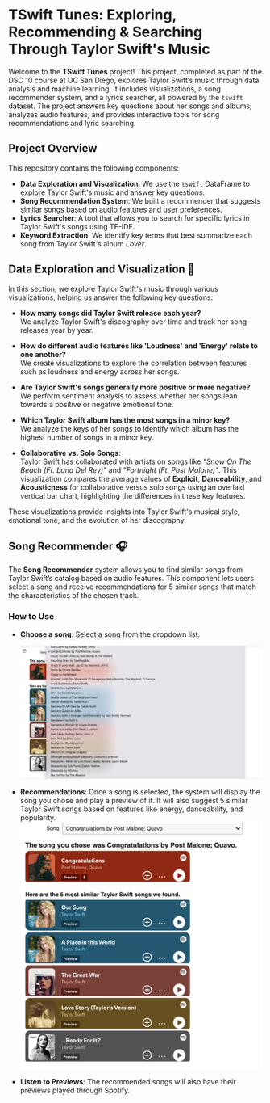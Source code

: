 # TSwift Tunes: Exploring, Recommending & Searching Through Taylor Swift's Music

Welcome to the **TSwift Tunes** project! This project, completed as part of the DSC 10 course at UC San Diego, explores Taylor Swift’s music through data analysis and machine learning. It includes visualizations, a song recommender system, and a lyrics searcher, all powered by the `tswift` dataset. The project answers key questions about her songs and albums, analyzes audio features, and provides interactive tools for song recommendations and lyric searching.

## Project Overview

This repository contains the following components:

- **Data Exploration and Visualization**: We use the `tswift` DataFrame to explore Taylor Swift's music and answer key questions.
- **Song Recommendation System**: We built a recommender that suggests similar songs based on audio features and user preferences.
- **Lyrics Searcher**: A tool that allows you to search for specific lyrics in Taylor Swift's songs using TF-IDF.
- **Keyword Extraction**: We identify key terms that best summarize each song from Taylor Swift's album *Lover*.

## Data Exploration and Visualization 👀

In this section, we explore Taylor Swift's music through various visualizations, helping us answer the following key questions:

- **How many songs did Taylor Swift release each year?**  
  We analyze Taylor Swift's discography over time and track her song releases year by year.

- **How do different audio features like 'Loudness' and 'Energy' relate to one another?**  
  We create visualizations to explore the correlation between features such as loudness and energy across her songs.

- **Are Taylor Swift's songs generally more positive or more negative?**  
  We perform sentiment analysis to assess whether her songs lean towards a positive or negative emotional tone.

- **Which Taylor Swift album has the most songs in a minor key?**  
  We analyze the keys of her songs to identify which album has the highest number of songs in a minor key.

- **Collaborative vs. Solo Songs**:  
  Taylor Swift has collaborated with artists on songs like *"Snow On The Beach (Ft. Lana Del Rey)"* and *"Fortnight (Ft. Post Malone)"*. This visualization compares the average values of **Explicit**, **Danceability**, and **Acousticness** for collaborative versus solo songs using an overlaid vertical bar chart, highlighting the differences in these key features.

These visualizations provide insights into Taylor Swift's musical style, emotional tone, and the evolution of her discography.

## Song Recommender 🎧

The **Song Recommender** system allows you to find similar songs from Taylor Swift’s catalog based on audio features. This component lets users select a song and receive recommendations for 5 similar songs that match the characteristics of the chosen track.


### How to Use
- **Choose a song**: Select a song from the dropdown list.

  ![Alt text](TSwift/data/images/SR1.png)
- **Recommendations**: Once a song is selected, the system will display the song you chose and play a preview of it. It will also suggest 5 similar Taylor Swift songs based on features like energy, danceability, and popularity.
  ![Alt text](TSwift/data/images/SR2.png)
- **Listen to Previews**: The recommended songs will also have their previews played through Spotify.

